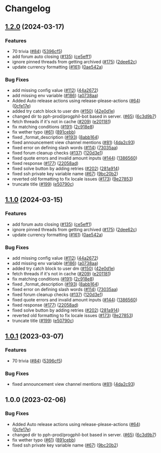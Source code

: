 # Changelog

## [1.2.0](https://github.com/caycun/progphil-bot/compare/v1.1.0...v1.2.0) (2024-03-17)


### Features

* 70 trivia ([#84](https://github.com/caycun/progphil-bot/issues/84)) ([5396cf5](https://github.com/caycun/progphil-bot/commit/5396cf53f355eb96f3c9562840c040595971aca7))
* add forum auto closing ([#135](https://github.com/caycun/progphil-bot/issues/135)) ([ce5eff1](https://github.com/caycun/progphil-bot/commit/ce5eff15dda5db9e6ba8d846ed7a58c7f71798a5))
* ignore pinned threads from getting archived ([#175](https://github.com/caycun/progphil-bot/issues/175)) ([2dee62c](https://github.com/caycun/progphil-bot/commit/2dee62c173265517022edc452e1e6822be641791))
* update currency formatting ([#161](https://github.com/caycun/progphil-bot/issues/161)) ([0ae542a](https://github.com/caycun/progphil-bot/commit/0ae542ae790e95f007709af4ae15051b2ab48944))


### Bug Fixes

* add missing config value ([#112](https://github.com/caycun/progphil-bot/issues/112)) ([44a2672](https://github.com/caycun/progphil-bot/commit/44a26729fc439c676f140232ed25855a577125c1))
* add missing env variable ([#186](https://github.com/caycun/progphil-bot/issues/186)) ([a0738aa](https://github.com/caycun/progphil-bot/commit/a0738aa0f786eb68fe735da0228c3719cb863800))
* Added Auto release actions using release-please-actions ([#64](https://github.com/caycun/progphil-bot/issues/64)) ([0cfe17e](https://github.com/caycun/progphil-bot/commit/0cfe17e37e9f7132ebd10fda8cfb24457a373f2f))
* added try catch block to user dm ([#150](https://github.com/caycun/progphil-bot/issues/150)) ([42e0d1e](https://github.com/caycun/progphil-bot/commit/42e0d1eae8d8bbd9431dcbe5c9a41ade1f55d1c8))
* changed dir to pph-prod/progphil-bot based in server. ([#65](https://github.com/caycun/progphil-bot/issues/65)) ([6c3d9b7](https://github.com/caycun/progphil-bot/commit/6c3d9b78be12d3cc1fa253643d682b6313bfade7))
* fetch threads if it's not in cache ([#209](https://github.com/caycun/progphil-bot/issues/209)) ([e201181](https://github.com/caycun/progphil-bot/commit/e201181e9aeaa9aa068b6e1a7823e842ccb38bca))
* fix matching conditions ([#191](https://github.com/caycun/progphil-bot/issues/191)) ([2c918e8](https://github.com/caycun/progphil-bot/commit/2c918e8466e07e2a53de594e7de3311f8ba18a33))
* fix wether typo ([#61](https://github.com/caycun/progphil-bot/issues/61)) ([891cebb](https://github.com/caycun/progphil-bot/commit/891cebb305c6ac24d15919c8da49f478890c49b1))
* fixed _format_description ([#193](https://github.com/caycun/progphil-bot/issues/193)) ([8abb164](https://github.com/caycun/progphil-bot/commit/8abb164ac104e49a0369bee79e7f0b1989796643))
* fixed announcement view channel mentions ([#81](https://github.com/caycun/progphil-bot/issues/81)) ([4da2c93](https://github.com/caycun/progphil-bot/commit/4da2c93260a243557f2528abe85c2a255d643bcf))
* fixed error on defining slash words ([#114](https://github.com/caycun/progphil-bot/issues/114)) ([73035aa](https://github.com/caycun/progphil-bot/commit/73035aa7728c547a148c7645aad1f9c60045ef40))
* fixed forum cleanup checks ([#137](https://github.com/caycun/progphil-bot/issues/137)) ([120d3e1](https://github.com/caycun/progphil-bot/commit/120d3e1cf8ca08d358817639848bf867168e742e))
* fixed quote errors and invalid amount inputs ([#144](https://github.com/caycun/progphil-bot/issues/144)) ([1386560](https://github.com/caycun/progphil-bot/commit/138656049fb3421ee14002cbee0a1c8cf2bf5d0b))
* fixed response ([#177](https://github.com/caycun/progphil-bot/issues/177)) ([22058ad](https://github.com/caycun/progphil-bot/commit/22058adf82bdbdfa814629bb60b905d08ad16aae))
* fixed solve button by adding retries ([#202](https://github.com/caycun/progphil-bot/issues/202)) ([281a914](https://github.com/caycun/progphil-bot/commit/281a91462300c6139c77e04e19fef39130df22d0))
* fixed ssh private key variable name ([#67](https://github.com/caycun/progphil-bot/issues/67)) ([9bc20b2](https://github.com/caycun/progphil-bot/commit/9bc20b21b82ee0639f460c0d3e836f4a08ee5cb8))
* reverted old formatting to fix locale issues ([#173](https://github.com/caycun/progphil-bot/issues/173)) ([9e27853](https://github.com/caycun/progphil-bot/commit/9e2785349e2d724015510419a2544aa9083fe617))
* truncate title ([#199](https://github.com/caycun/progphil-bot/issues/199)) ([e50790c](https://github.com/caycun/progphil-bot/commit/e50790c3035770312019af2770b6c9f0be18f706))

## [1.1.0](https://github.com/ProgrammingPhilippines/progphil-bot/compare/v1.0.1...v1.1.0) (2024-03-15)


### Features

* add forum auto closing ([#135](https://github.com/ProgrammingPhilippines/progphil-bot/issues/135)) ([ce5eff1](https://github.com/ProgrammingPhilippines/progphil-bot/commit/ce5eff15dda5db9e6ba8d846ed7a58c7f71798a5))
* ignore pinned threads from getting archived ([#175](https://github.com/ProgrammingPhilippines/progphil-bot/issues/175)) ([2dee62c](https://github.com/ProgrammingPhilippines/progphil-bot/commit/2dee62c173265517022edc452e1e6822be641791))
* update currency formatting ([#161](https://github.com/ProgrammingPhilippines/progphil-bot/issues/161)) ([0ae542a](https://github.com/ProgrammingPhilippines/progphil-bot/commit/0ae542ae790e95f007709af4ae15051b2ab48944))


### Bug Fixes

* add missing config value ([#112](https://github.com/ProgrammingPhilippines/progphil-bot/issues/112)) ([44a2672](https://github.com/ProgrammingPhilippines/progphil-bot/commit/44a26729fc439c676f140232ed25855a577125c1))
* add missing env variable ([#186](https://github.com/ProgrammingPhilippines/progphil-bot/issues/186)) ([a0738aa](https://github.com/ProgrammingPhilippines/progphil-bot/commit/a0738aa0f786eb68fe735da0228c3719cb863800))
* added try catch block to user dm ([#150](https://github.com/ProgrammingPhilippines/progphil-bot/issues/150)) ([42e0d1e](https://github.com/ProgrammingPhilippines/progphil-bot/commit/42e0d1eae8d8bbd9431dcbe5c9a41ade1f55d1c8))
* fetch threads if it's not in cache ([#209](https://github.com/ProgrammingPhilippines/progphil-bot/issues/209)) ([e201181](https://github.com/ProgrammingPhilippines/progphil-bot/commit/e201181e9aeaa9aa068b6e1a7823e842ccb38bca))
* fix matching conditions ([#191](https://github.com/ProgrammingPhilippines/progphil-bot/issues/191)) ([2c918e8](https://github.com/ProgrammingPhilippines/progphil-bot/commit/2c918e8466e07e2a53de594e7de3311f8ba18a33))
* fixed _format_description ([#193](https://github.com/ProgrammingPhilippines/progphil-bot/issues/193)) ([8abb164](https://github.com/ProgrammingPhilippines/progphil-bot/commit/8abb164ac104e49a0369bee79e7f0b1989796643))
* fixed error on defining slash words ([#114](https://github.com/ProgrammingPhilippines/progphil-bot/issues/114)) ([73035aa](https://github.com/ProgrammingPhilippines/progphil-bot/commit/73035aa7728c547a148c7645aad1f9c60045ef40))
* fixed forum cleanup checks ([#137](https://github.com/ProgrammingPhilippines/progphil-bot/issues/137)) ([120d3e1](https://github.com/ProgrammingPhilippines/progphil-bot/commit/120d3e1cf8ca08d358817639848bf867168e742e))
* fixed quote errors and invalid amount inputs ([#144](https://github.com/ProgrammingPhilippines/progphil-bot/issues/144)) ([1386560](https://github.com/ProgrammingPhilippines/progphil-bot/commit/138656049fb3421ee14002cbee0a1c8cf2bf5d0b))
* fixed response ([#177](https://github.com/ProgrammingPhilippines/progphil-bot/issues/177)) ([22058ad](https://github.com/ProgrammingPhilippines/progphil-bot/commit/22058adf82bdbdfa814629bb60b905d08ad16aae))
* fixed solve button by adding retries ([#202](https://github.com/ProgrammingPhilippines/progphil-bot/issues/202)) ([281a914](https://github.com/ProgrammingPhilippines/progphil-bot/commit/281a91462300c6139c77e04e19fef39130df22d0))
* reverted old formatting to fix locale issues ([#173](https://github.com/ProgrammingPhilippines/progphil-bot/issues/173)) ([9e27853](https://github.com/ProgrammingPhilippines/progphil-bot/commit/9e2785349e2d724015510419a2544aa9083fe617))
* truncate title ([#199](https://github.com/ProgrammingPhilippines/progphil-bot/issues/199)) ([e50790c](https://github.com/ProgrammingPhilippines/progphil-bot/commit/e50790c3035770312019af2770b6c9f0be18f706))

## [1.0.1](https://github.com/ProgrammingPhilippines/progphil-bot/compare/v1.0.0...v1.0.1) (2023-03-07)


### Features

* 70 trivia ([#84](https://github.com/ProgrammingPhilippines/progphil-bot/issues/84)) ([5396cf5](https://github.com/ProgrammingPhilippines/progphil-bot/commit/5396cf53f355eb96f3c9562840c040595971aca7))


### Bug Fixes

* fixed announcement view channel mentions ([#81](https://github.com/ProgrammingPhilippines/progphil-bot/issues/81)) ([4da2c93](https://github.com/ProgrammingPhilippines/progphil-bot/commit/4da2c93260a243557f2528abe85c2a255d643bcf))

## 1.0.0 (2023-02-06)


### Bug Fixes

* Added Auto release actions using release-please-actions ([#64](https://github.com/ProgrammingPhilippines/progphil-bot/issues/64)) ([0cfe17e](https://github.com/ProgrammingPhilippines/progphil-bot/commit/0cfe17e37e9f7132ebd10fda8cfb24457a373f2f))
* changed dir to pph-prod/progphil-bot based in server. ([#65](https://github.com/ProgrammingPhilippines/progphil-bot/issues/65)) ([6c3d9b7](https://github.com/ProgrammingPhilippines/progphil-bot/commit/6c3d9b78be12d3cc1fa253643d682b6313bfade7))
* fix wether typo ([#61](https://github.com/ProgrammingPhilippines/progphil-bot/issues/61)) ([891cebb](https://github.com/ProgrammingPhilippines/progphil-bot/commit/891cebb305c6ac24d15919c8da49f478890c49b1))
* fixed ssh private key variable name ([#67](https://github.com/ProgrammingPhilippines/progphil-bot/issues/67)) ([9bc20b2](https://github.com/ProgrammingPhilippines/progphil-bot/commit/9bc20b21b82ee0639f460c0d3e836f4a08ee5cb8))

